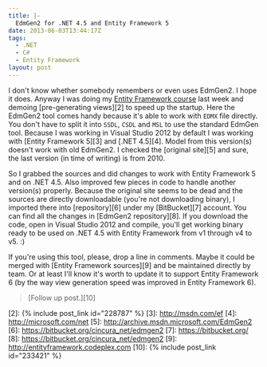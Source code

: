 ```yaml
---
title: |-
  EdmGen2 for .NET 4.5 and Entity Framework 5
date: 2013-06-03T13:44:17Z
tags:
  - .NET
  - C#
  - Entity Framework
layout: post
---
```

I don't know whether somebody remembers or even uses EdmGen2. I hope it does. Anyway I was doing my [Entity Framework course][1] last week and demoing [pre-generating views][2] to speed up the startup. Here the EdmGen2 tool comes handy because it's able to work with `EDMX` file directly. You don't have to split it into `SSDL`, `CSDL` and `MSL` to use the standard EdmGen tool. Because I was working in Visual Studio 2012 by default I was working with [Entity Framework 5][3] and [.NET 4.5][4]. Model from this version(s) doesn't work with old EdmGen2. I checked the [original site][5] and sure, the last version (in time of writing) is from 2010.

<!-- excerpt -->

So I grabbed the sources and did changes to work with Entity Framework 5 and on .NET 4.5. Also improved few pieces in code to handle another version(s) properly. Because the original site seems to be dead and the sources are directly downloadable (you're not downloading binary), I imported there into [repository][6] under my [BitBucket][7] account. You can find all the changes in [EdmGen2 repository][8]. If you download the code, open in Visual Studio 2012 and compile, you'll get working binary ready to be used on .NET 4.5 with Entity Framework from v1 through v4 to v5. :)

If you're using this tool, please, drop a line in comments. Maybe it could be merged with [Entity Framework sources][9] and be maintained directly by team. Or at least I'll know it's worth to update it to support Entity Framework 6 (by the way view generation speed was improved in Entity Framework 6).

> [Follow up post.][10]

[1]: http://www.x2develop.com
[2]: {% include post_link id="228787" %}
[3]: http://msdn.com/ef
[4]: http://microsoft.com/net
[5]: http://archive.msdn.microsoft.com/EdmGen2
[6]: https://bitbucket.org/cincura_net/edmgen2
[7]: https://bitbucket.org/
[8]: https://bitbucket.org/cincura_net/edmgen2
[9]: http://entityframework.codeplex.com
[10]: {% include post_link id="233421" %}